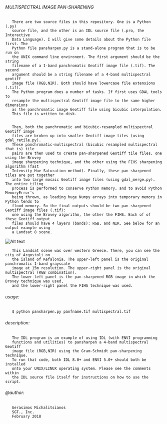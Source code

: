 ###### MULTISPECTRAL IMAGE PAN-SHARENING 

       There are two source files in this repository. One is a Python (.py) 
       source file, and the other is an IDL source file (.pro, the Interactive 
       Data Language). I will give some details about the Python file first. The 
       Python file pansharpen.py is a stand-alone program that is to be run on 
       the UNIX command line environent. The first argument should be the string
       filename of a 1-band panchromatic Geotiff image file (.tif). The second 
       argument should be a string filename of a 4-band multispectral geotiff 
       image file (RGB,NIR). Both should have lowercase file extensions (.tif). 
       The Python program does a number of tasks. If first uses GDAL tools to 
       resample the multispectral Geotiff image file to the same higher dimensions 
       as the panchromatic image Geotiff file using bicubic interpolation. 
       This file is written to disk. 


       Then, both the panchromatic and bicubic-resampled multispectral Geotiff image 
       files are broken up into smaller Geotiff image tiles (using gdal_retile.py). 
       These panchromatic-multispectral (bicubic resampled multispectral that is) tile 
       pairs are then used to create pan-sharpened Geotiff tile files, one using the Brovey 
       image sharpening technique, and the other using the FIHS sharpening algorithm (fast 
       Intensity-Hue-Saturation method). Finally, these pan-sharpened tiles are put together 
       into two large mosaic Geotiff image files (using gdal_merge.py). The entire tiling
       process is performed to conserve Python memory, and to avoid Python MemoryError's 
       being thrown, as loading huge Numpy arrays into temporary memory in Python tends to 
       flood memory. So the final outputs should be two pan-sharpened Geotiff image files (.tif): 
       one using the Brovey algorithm, the other the FIHS. Each of of these Geotiff output 
       files should have 4 layers (bands): RGB, and NIR. See below for an output example using 
       a Landsat 8 scene. 

![Alt text](https://lh3.googleusercontent.com/-p8HiA4RuEJ8/VYmh_ttK-uI/AAAAAAAAADc/1220R530qfM/w800-h800/pansharpeningExamples.jpg)

       This Landsat scene was over western Greece. There, you can see the city of Argostoli on 
       the island of Kefalonia. The upper-left panel is the original panchromatic 1-band grayscale 
       image at 15m resolution. The upper-right panel is the original multispectral (RGB combination).
       The lower-left panel is the pan-sharpened RGB image in which the Brovey technique was used,
       and the lower-right panel the FIHS technique was used. 

###### usage: 
       $ python pansharpen.py panfname.tif multispectral.tif 

###### description: 
       The IDL program is an example of using IDL (with ENVI programming 
       functions and utilities) to pansharpen a 4-band multispectral Geotiff 
       image file (RGB,NIR) using the Gram-Schmidt pan-sharpening technique. 
       To run that code, both IDL 8.0+ and ENVI 5.0+ should both be installed 
       onto your UNIX/LINUX operating system. Please see the comments within 
       the IDL source file itself for instructions on how to use the script. 

###### @author: 
       Gerasimos Michalitsianos
       SGT., Inc. 
       February 2018 

